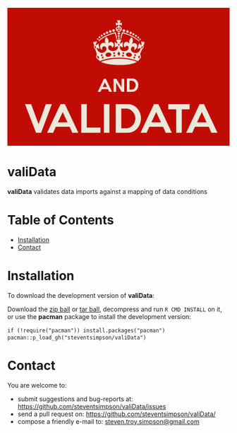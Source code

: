 ![](img/and-validata.png)

valiData
============


**valiData** validates data imports against a mapping of data conditions


Table of Contents
============

-   [Installation](#installation)
-   [Contact](#contact)

Installation
============


To download the development version of **valiData**:

Download the [zip ball](https://github.com/steventsimpson/valiData/zipball/master) or [tar ball](https://github.com/steventsimpson/valiData/tarball/master), decompress
and run `R CMD INSTALL` on it, or use the **pacman** package to install
the development version:

    if (!require("pacman")) install.packages("pacman")
    pacman::p_load_gh("steventsimpson/valiData")

Contact
=======

You are welcome to: 
- submit suggestions and bug-reports at: <https://github.com/steventsimpson/valiData/issues> 
- send a pull request on:
<https://github.com/steventsimpson/valiData/> 
- compose a friendly e-mail to: <steven.troy.simpson@gmail.com>